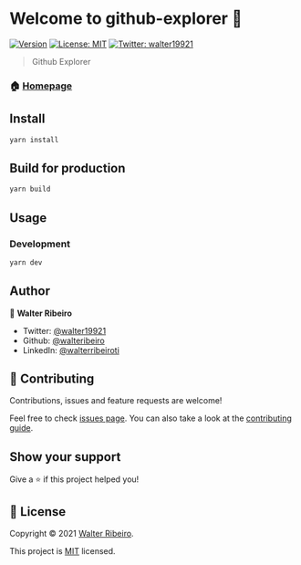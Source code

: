 # Welcome to github-explorer 👋
[![Version](https://img.shields.io/npm/v/github-explorer.svg)](https://www.npmjs.com/package/github-explorer)
[![License: MIT](https://img.shields.io/badge/License-MIT-yellow.svg)](https://github.com/walteribeiro/)
[![Twitter: walter19921](https://img.shields.io/twitter/follow/walter19921.svg?style=social)](https://twitter.com/walter19921)

> Github Explorer

### 🏠 [Homepage](https://github.com/walteribeiro/)

## Install

```sh
yarn install
```

## Build for production

```sh
yarn build
```

## Usage

### Development
```sh
yarn dev
```

## Author

👤 **Walter Ribeiro**

* Twitter: [@walter19921](https://twitter.com/walter19921)
* Github: [@walteribeiro](https://github.com/walteribeiro)
* LinkedIn: [@walterribeiroti](https://linkedin.com/in/walterribeiroti)

## 🤝 Contributing

Contributions, issues and feature requests are welcome!

Feel free to check [issues page](https://github.com/walteribeiro/github-explorer/issues). You can also take a look at the [contributing guide](https://github.com/walteribeiro/github-explorer/blob/master/CONTRIBUTING.mg).

## Show your support

Give a ⭐️ if this project helped you!


## 📝 License

Copyright © 2021 [Walter Ribeiro](https://github.com/walteribeiro).

This project is [MIT](https://github.com/walteribeiro/github-explorer/blob/master/LICENSE) licensed.

